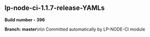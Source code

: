 ## lp-node-ci-1.1.7-release-YAMLs

**Build number - 396**

**Branch: master**\n\n Committed automatically by LP-NODE-CI module